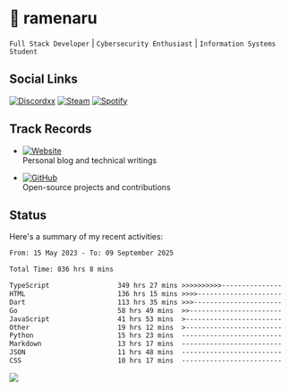 # 🍜 ramenaru

`Full Stack Developer` | `Cybersecurity Enthusiast` | `Information Systems Student`

## Social Links
[![Discordxx](https://img.shields.io/badge/Discord-7289da?style=flat&logo=discord&logoColor=white)](https://discordapp.com/users/503291004200157185)
[![Steam](https://img.shields.io/badge/Steam-1b2838?style=flat&logo=steam&logoColor=white)](https://steamcommunity.com/id/ramenaru)
[![Spotify](https://img.shields.io/badge/Spotify-1ED760?logo=spotify&logoColor=white)](https://open.spotify.com/user/zehfiusachi8zilte5bqkjl2l)

## Track Records
- [![Website](https://img.shields.io/badge/Websites-FF7139?style=for-the-badge&logo=ghost&logoColor=white)](https://ramenaru.me)  
  Personal blog and technical writings

- [![GitHub](https://img.shields.io/badge/Github_Projects-181717?style=for-the-badge&logo=github&logoColor=white)](https://github.com/ramenaru)  
  Open-source projects and contributions

## Status

Here's a summary of my recent activities:

<!--START_SECTION:waka-->

```txt
From: 15 May 2023 - To: 09 September 2025

Total Time: 836 hrs 8 mins

TypeScript                 349 hrs 27 mins >>>>>>>>>>---------------   41.79 %
HTML                       136 hrs 15 mins >>>>---------------------   16.30 %
Dart                       113 hrs 35 mins >>>----------------------   13.58 %
Go                         58 hrs 49 mins  >>-----------------------   07.03 %
JavaScript                 41 hrs 53 mins  >------------------------   05.01 %
Other                      19 hrs 12 mins  >------------------------   02.30 %
Python                     15 hrs 23 mins  -------------------------   01.84 %
Markdown                   13 hrs 17 mins  -------------------------   01.59 %
JSON                       11 hrs 48 mins  -------------------------   01.41 %
CSS                        10 hrs 17 mins  -------------------------   01.23 %
```

<!--END_SECTION:waka-->

<img src="https://github-readme-activity-graph-fjqz177.vercel.app/graph?username=ramenaru&theme=xcode"/>

